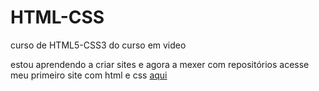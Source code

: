 # HTML-CSS
 curso de HTML5-CSS3 do curso em video

 estou aprendendo a criar sites e agora a mexer com repositórios
 acesse meu primeiro site com html e css <a href="https://jvmian.github.io/projeto-android/" target="blank">aqui</a>
